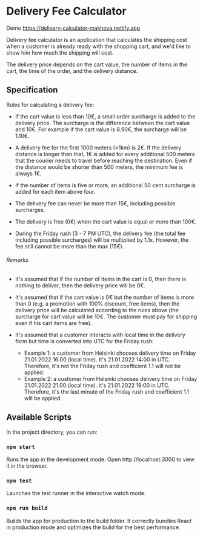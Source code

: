 # Delivery Fee Calculator
Demo
<a href="https://delivery-calculator-makhova.netlify.app/">
    https://delivery-calculator-makhova.netlify.app
</a>

Delivery fee calculator is an application that calculates the shipping cost when a customer is already ready 
with the shopping cart, and we'd like to show him how much the shipping will cost.

The delivery price depends on the cart value, the number of items in the cart, the time of the order, 
and the delivery distance.

## Specification

Rules for calculating a delivery fee:

 * If the cart value is less than 10€, a small order surcharge is added to the delivery price.
The surcharge is the difference between the cart value and 10€. For example if the cart value is 8.90€, 
the surcharge will be 1.10€.

 * A delivery fee for the first 1000 meters (=1km) is 2€. If the delivery distance is longer than that, 
1€ is added for every additional 500 meters that the courier needs to travel before reaching the destination. 
Even if the distance would be shorter than 500 meters, the minimum fee is always 1€.

 * If the number of items is five or more, an additional 50 cent surcharge is added for each item above four.

 * The delivery fee can never be more than 15€, including possible surcharges.

 * The delivery is free (0€) when the cart value is equal or more than 100€.

 * During the Friday rush (3 - 7 PM UTC), the delivery fee (the total fee including possible surcharges) will 
be multiplied by 1.1x. However, the fee still cannot be more than the max (15€).

###### Remarks
 * It's assumed that if the number of items in the cart is 0, then there is nothing to deliver, 
then the delivery price will be 0€.

 * It's assumed that if the cart value is 0€ but the number of items is more than 0 
(e.g. a promotion with 100% discount, free items), then the delivery price will be calculated according to 
the rules above (the surcharge for cart value will be 10€. The customer must pay for shipping even if his 
cart items are free).

 * It's assumed that a customer interacts with local time in the delivery form but time is converted
into UTC for the Friday rush:
   - Example 1: a customer from Helsinki chooses delivery time on Friday 21.01.2022 16:00 (local time).
   It's 21.01.2022 14:00 in UTC. Therefore, it's not the Friday rush and coefficient 1.1 will not be applied.
   - Example 2: a customer from Helsinki chooses delivery time on Friday 21.01.2022 21.00 (local time).
   It's 21.01.2022 19:00 in UTC. Therefore, it's the last minute of the Friday rush and coefficient 1.1 
   will be applied.
   
## Available Scripts

In the project directory, you can run:
### `npm start`

Runs the app in the development mode.
Open http://localhost:3000 to view it in the browser.

### `npm test`

Launches the test runner in the interactive watch mode.

### `npm run build`

Builds the app for production to the build folder.
It correctly bundles React in production mode and optimizes the build for the best performance.


